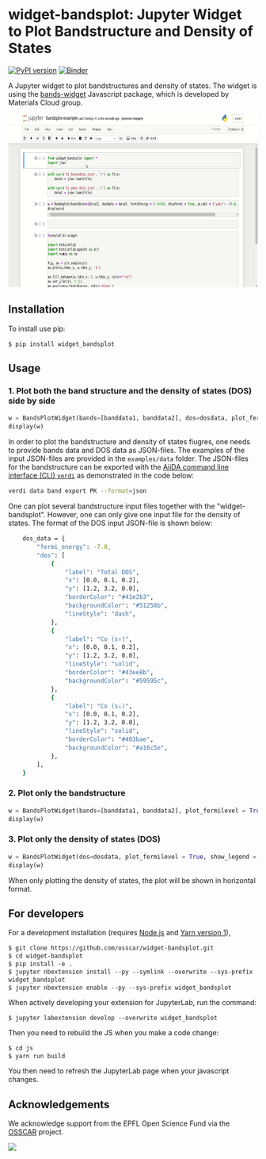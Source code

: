 **widget-bandsplot**: Jupyter Widget to Plot Bandstructure and Density of States
===============================
[![PyPI version](https://badge.fury.io/py/widget-bandsplot.svg)](https://badge.fury.io/py/widget-bandsplot)
[![Binder](https://mybinder.org/badge_logo.svg)](https://mybinder.org/v2/gh/osscar-org/widget-bandsplot/binder?labpath=examples%2Fbandsplot-example.ipynb)

A Jupyter widget to plot bandstructures and density of states. The widget is using the
[bands-widget](https://github.com/materialscloud-org/bands-widget) Javascript package,
which is developed by Materials Cloud group.

<img src="./examples/widget-bandsplot.gif" height="350">

Installation
------------

To install use pip:

    $ pip install widget_bandsplot

Usage
-----

### 1. Plot both the band structure and the density of states (DOS) side by side

```python
w = BandsPlotWidget(bands=[banddata1, banddata2], dos=dosdata, plot_fermilevel = True, show_legend = True, energy_range = {"ymin": -10.0, "ymax": 10.0})
display(w)
```

In order to plot the bandstructure and density of states fiugres, one needs
to provide bands data and DOS data as JSON-files. The examples of the input
JSON-files are provided in the `examples/data` folder. The JSON-files for the
bandstructure can be exported with the [AiiDA command line interface (CLI) `verdi`](https://aiida.readthedocs.io/projects/aiida-core/en/latest/reference/command_line.html#reference-command-line) as demonstrated in
the code below:

```bash
verdi data band export PK --format=json
```

One can plot several bandstructure input files together with the
"widget-bandsplot". However, one can only give one input file
for the density of states. The format of the DOS input JSON-file is
shown below:

```bash
    dos_data = {
        "fermi_energy": -7.0,
        "dos": [
            {
                "label": "Total DOS",
                "x": [0.0, 0.1, 0.2],
                "y": [1.2, 3.2, 0.0],
                "borderColor": "#41e2b3",
                "backgroundColor": "#51258b",
                "lineStyle": "dash",
            },
            {
                "label": "Co (s↑)",
                "x": [0.0, 0.1, 0.2],
                "y": [1.2, 3.2, 0.0],
                "lineStyle": "solid",
                "borderColor": "#43ee8b",
                "backgroundColor": "#59595c",
            },
            {
                "label": "Co (s↓)",
                "x": [0.0, 0.1, 0.2],
                "y": [1.2, 3.2, 0.0],
                "lineStyle": "solid",
                "borderColor": "#403bae",
                "backgroundColor": "#a16c5e",
            },
        ],
    }
```

### 2. Plot only the bandstructure

```python
w = BandsPlotWidget(bands=[banddata1, banddata2], plot_fermilevel = True, show_legend = True, energy_range = {"ymin": -10.0, "ymax": 10.0})
display(w)
```

### 3. Plot only the density of states (DOS)

```python
w = BandsPlotWidget(dos=dosdata, plot_fermilevel = True, show_legend = True, energy_range = {"ymin": -10.0, "ymax": 10.0})
display(w)
```

When only plotting the density of states, the plot will be shown in
horizontal format.

For developers
-------------

For a development installation (requires [Node.js](https://nodejs.org) and [Yarn version 1](https://classic.yarnpkg.com/)),

    $ git clone https://github.com/osscar/widget-bandsplot.git
    $ cd widget-bandsplot
    $ pip install -e .
    $ jupyter nbextension install --py --symlink --overwrite --sys-prefix widget_bandsplot
    $ jupyter nbextension enable --py --sys-prefix widget_bandsplot

When actively developing your extension for JupyterLab, run the command:

    $ jupyter labextension develop --overwrite widget_bandsplot

Then you need to rebuild the JS when you make a code change:

    $ cd js
    $ yarn run build

You then need to refresh the JupyterLab page when your javascript changes.


## Acknowledgements

We acknowledge support from the EPFL Open Science Fund via the [OSSCAR](http://www.osscar.org) project.

<img src='https://www.osscar.org/_images/logos.png' width='700'>
